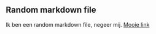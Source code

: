 ## Random markdown file

Ik ben een random markdown file, negeer mij. [Mooie link](https://informatica.sgdb.nl/)

